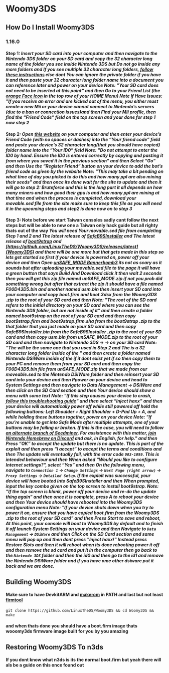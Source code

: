 # Woomy3DS
## How Do I Install Woomy3DS
### 1.16.0
#### Step 1: *Insert your SD card into your computer and then navigate to the Nintendo 3DS folder on your SD card and copy the 32 character long name of the folder you see inside Nintendo 3DS but Do not go inside any more folders and If you see multiple 32 character long folders, [follow these instructions](https://3ds.hacks.guide/troubleshooting#multiple-long-folder-names-in-nintendo-3ds-folder) else dont You can ignore the private folder if you have it and then paste your 32 character long folder name into a document you can reference later and power on your device Note: "Your SD card does not need to be inserted at this point" and then Go to your Friend List (the [orange Face Icon](https://3ds.hacks.guide/images/friend-list-icon.png) in the top row of your HOME Menu) Note If Have Issues: "If you receive an error and are kicked out of the menu, you either must create a new Mii or your device cannot connect to Nintendo’s servers (due to a ban or connection issues)and then Find your Mii profile, then find the “Friend Code” field on the top screen and your done for step 1 now step 2*
#### Step 2: *Open [this website](https://seedminer.hacks.guide/) on your computer and then enter your device’s Friend Code (with no spaces or dashes) into the “Your friend code” field and paste your device’s 32 character long(that you should have copied) folder name into the “Your ID0” field Note: "Do not attempt to enter the ID0 by hand. Ensure the ID0 is entered correctly by copying and pasting it from where you saved it in the previous section" and then Select “Go" and then Use the “Register Friend” button on your device to add the bot’s friend code as given by the website Note: "This may take a bit pending on what time of day you picked to do this and how many ppl are also mining their seeds" and then once its done wait for the site to update and then it will go to step 2: Bruteforce and this is the long part it all depends on how many miners and how good their gpu is and how many ppl are mining at that time and when the process is completed, download your movable.sed file from the site make sure to keep this file as you will need it in the upcoming steps and step2 is done now on to step 3*
#### Step 3: Note before we start Taiwan consoles sadly cant follow the next steps but will be able to new one a Taiwan only hack guide but all righty thats out of the way *You will need Your movable.sed file from completing Step 1 and 2 and The latest release of [SafeB9SInstaller](https://github.com/d0k3/SafeB9SInstaller/releases/download/v0.0.7/SafeB9SInstaller-20170605-122940.zip) and The latest release of [boot9strap](https://github.com/SciresM/boot9strap/releases/download/1.4/boot9strap-1.4.zip) and [https://github.com/LinuxTheDS/Woomy3DS/releases/latest](Woomy3DS) and there will be one more but that gets made in this step so lets get started so first if your device is powered on, power off your device and then Open [unSAFE_MODE Bannerbomb3](https://3ds.nhnarwhal.com/3dstools/unsafemode.php) its not as scary as it sounds but after uploading your movable.sed file to the page it will have a green button that says Build And Download click it then wait 2 seconds then you will get this zip file named unSAFE_MODE.zip if not you prob did something wrong but after that extract the zip it should have a file named F00D43D5.bin and another named usm.bin then insert your SD card into your computer and copy boot.firm and boot.3dsx from the Woomy3DS .zip to the root of your SD card and then Note: "The root of the SD card refers to the initial directory on your SD card where you can see the Nintendo 3DS folder, but are not inside of it" and then create a folder named boot9strap on the root of your SD card and then copy boot9strap.firm and boot9strap.firm.sha from the boot9strap .zip to the that folder that you just made on your SD card and then copy SafeB9SInstaller.bin from the SafeB9SInstaller .zip to the root of your SD card and then copy usm.bin from unSAFE_MODE.zip to the root of your SD card and then navigate to Nintendo 3DS -> <ID0> -> <ID1> on your SD card Note: "The <ID0> will be the same one that you used in Step 2 and The <ID1> is a 32 character long folder inside of the <ID0>" and then create a folder named Nintendo DSiWare inside of the <ID1> if it dont exist yet if so then copy them to your PC and remove them from your SD card and then copy the F00D43D5.bin file from unSAFE_MODE.zip that we made from our moveable.sed to the Nintendo DSiWare folder and then reinsert your SD card into your device and then Ppower on your device and head to System Settings and then navigate to Data Management -> DSiWare and then click on the SD Card section and then Your device should show a menu with some text Note: "If this step causes your device to crash, [follow this troubleshooting guide](https://3ds.hacks.guide/troubleshooting#dsiware-management-menu-crashes-without-showing-usm-menu)" and then select “Inject haxx” and then your device will automatically power off while still powered off hold the following buttons: Left Shoulder + Right Shoulder + D-Pad Up + A, and while holding these buttons together, power on your device Note: "If you’re unable to get into Safe Mode after multiple attempts, one of your buttons may be failing or broken. If this is the case, you will need to follow [an alternate branch of Seedminer](https://3ds.hacks.guide/bannerbomb3). For assistance with this matter, [join Nintendo Homebrew on Discord](https://discord.gg/MWxPgEp) and ask, in English, for help." and then Press “OK” to accept the update but there is no update. This is part of the exploit and then press “I accept” to accept the terms and conditions and then The update will eventually fail, with the error code ```003-1099```. This is intended behaviour and then When asked “Would you like to configure Internet settings?”, select “Yes” and then On the following menu, navigate to ```Connection 1``` -> ```Change Settings``` -> ```Next Page (right arrow)``` -> ```Proxy Settings``` -> ```Detailed Setup```. If the exploit was successful, your device will have booted into SafeB9SInstaller and then When prompted, input the key combo given on the top screen to install boot9strap. Note: "If the top screen is blank, power off your device and re-do the update thing again" and then once it is complete, press A to reboot your device and then Your device should have rebooted into the Woomy3DS configuration menu Note: "If your device shuts down when you try to power it on, ensure that you have copied boot.firm from the Woomy3DS .zip to the root of your SD card" and then Press Start to save and reboot, At this point, your console will boot to Woomy3DS by default and to finish it off launch System Settings on your device and then Navigate to ```Data Management``` -> ```DSiWare``` and then Click on the SD Card section and same mneu will pop up and then dont press "Inject haxx!" Instead press Restore Slots and then it will reboot when its done rebooting power it off and then remove the sd card and put it in the computer then go back to the ```Nintendo 3DS``` folder and then the id0 and then go to the id1 and remove the Nintendo DSiWare folder and if you have ome other dsiware put it back and we are done.*

## Building Woomy3DS
#### Make sure to have DevkitARM and [makerom](https://github.com/jakcron/Project_CTR) in PATH and last but not least [firmtool](https://github.com/TuxSH/firmtool)
```
git clone https://github.com/LinuxTheDS/Woomy3DS && cd Woomy3DS && make
```
#### and when thats done you should have a boot.firm image thats wooomy3ds firmware image built for you by you amazing
## Restoring Woomy3DS To n3ds
#### If you dont know what n3ds is its the normal boot.firm but yeah there will als be a guide on this once found out
